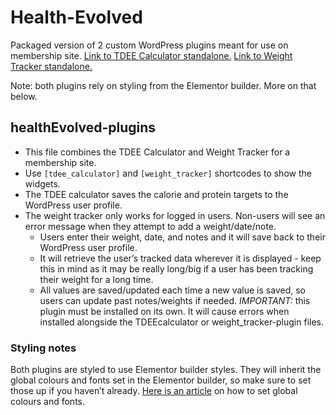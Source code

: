 # Health-Evolved
Packaged version of 2 custom WordPress plugins meant for use on membership site.
[Link to TDEE Calculator standalone.](https://github.com/sitesbyally/TDEE-Calculator)
[Link to Weight Tracker standalone.](https://github.com/sitesbyally/Weight-Tracker)

Note: both plugins rely on styling from the Elementor builder. More on that below.

## healthEvolved-plugins
- This file combines the TDEE Calculator and Weight Tracker for a membership site.
- Use `[tdee_calculator]` and `[weight_tracker]` shortcodes to show the widgets.
- The TDEE calculator saves the calorie and protein targets to the WordPress user profile.
- The weight tracker only works for logged in users. Non-users will see an error message when they attempt to add a weight/date/note.
  - Users enter their weight, date, and notes and it will save back to their WordPress user profile.
  - It will retrieve the user’s tracked data wherever it is displayed - keep this in mind as it may be really long/big if a user has been tracking their weight for a long time.
  - All values are saved/updated each time a new value is saved, so users can update past notes/weights if needed.
*IMPORTANT:* this plugin must be installed on its own. It will cause errors when installed alongside the TDEEcalculator or weight_tracker-plugin files. 

### Styling notes
Both plugins are styled to use Elementor builder styles. They will inherit the global colours and fonts set in the Elementor builder, so make sure to set those up if you haven’t already. [Here is an article](https://elementor.com/help/how-do-i-set-global-fonts-and-colors/) on how to set global colours and fonts.
